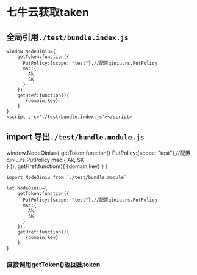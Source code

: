 # 七牛云获取taken

## 全局引用`./test/bundle.index.js`
```
window.NodeQiniu={
	getToken:function({
	  PutPolicy:{scope: "test"},//配置qiniu.rs.PutPolicy
	  mac:{
		Ak,
		SK	
	  }
	}),
	getHref:function(){
	   {domain,key}
	}
}
<script src='./test/bundle.index.js'></script>
```

## import 导出`./test/bundle.module.js`
window.NodeQiniu={
	getToken:function({
	  PutPolicy:{scope: "test"},//配置qiniu.rs.PutPolicy
	  mac:{
		Ak,
		SK	
	  }
	}),
	getHref:function(){
	   {domain,key}
	}
}
```
import NodeQiniu from `./test/bundle.module`

let NodeQiniu={
	getToken:function({
	  PutPolicy:{scope: "test"},//配置qiniu.rs.PutPolicy
	  mac:{
		Ak,
		SK	
	  }
	}),
	getHref:function(){
	   {domain,key}
	}
}
```

### 直接调用getToken()返回出token